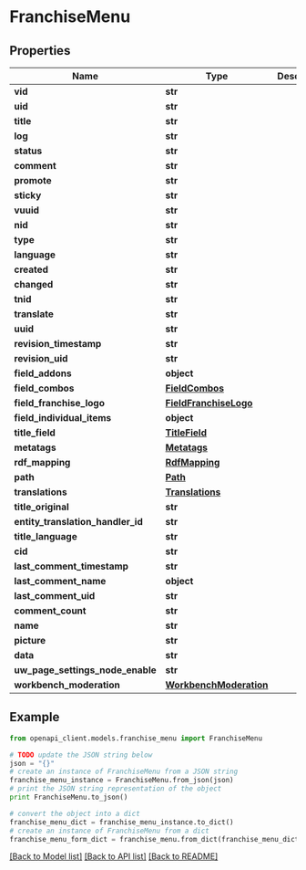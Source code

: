 # FranchiseMenu


## Properties

Name | Type | Description | Notes
------------ | ------------- | ------------- | -------------
**vid** | **str** |  | [optional] 
**uid** | **str** |  | [optional] 
**title** | **str** |  | [optional] 
**log** | **str** |  | [optional] 
**status** | **str** |  | [optional] 
**comment** | **str** |  | [optional] 
**promote** | **str** |  | [optional] 
**sticky** | **str** |  | [optional] 
**vuuid** | **str** |  | [optional] 
**nid** | **str** |  | [optional] 
**type** | **str** |  | [optional] 
**language** | **str** |  | [optional] 
**created** | **str** |  | [optional] 
**changed** | **str** |  | [optional] 
**tnid** | **str** |  | [optional] 
**translate** | **str** |  | [optional] 
**uuid** | **str** |  | [optional] 
**revision_timestamp** | **str** |  | [optional] 
**revision_uid** | **str** |  | [optional] 
**field_addons** | **object** |  | [optional] 
**field_combos** | [**FieldCombos**](FieldCombos.md) |  | [optional] 
**field_franchise_logo** | [**FieldFranchiseLogo**](FieldFranchiseLogo.md) |  | [optional] 
**field_individual_items** | **object** |  | [optional] 
**title_field** | [**TitleField**](TitleField.md) |  | [optional] 
**metatags** | [**Metatags**](Metatags.md) |  | [optional] 
**rdf_mapping** | [**RdfMapping**](RdfMapping.md) |  | [optional] 
**path** | [**Path**](Path.md) |  | [optional] 
**translations** | [**Translations**](Translations.md) |  | [optional] 
**title_original** | **str** |  | [optional] 
**entity_translation_handler_id** | **str** |  | [optional] 
**title_language** | **str** |  | [optional] 
**cid** | **str** |  | [optional] 
**last_comment_timestamp** | **str** |  | [optional] 
**last_comment_name** | **object** |  | [optional] 
**last_comment_uid** | **str** |  | [optional] 
**comment_count** | **str** |  | [optional] 
**name** | **str** |  | [optional] 
**picture** | **str** |  | [optional] 
**data** | **str** |  | [optional] 
**uw_page_settings_node_enable** | **str** |  | [optional] 
**workbench_moderation** | [**WorkbenchModeration**](WorkbenchModeration.md) |  | [optional] 

## Example

```python
from openapi_client.models.franchise_menu import FranchiseMenu

# TODO update the JSON string below
json = "{}"
# create an instance of FranchiseMenu from a JSON string
franchise_menu_instance = FranchiseMenu.from_json(json)
# print the JSON string representation of the object
print FranchiseMenu.to_json()

# convert the object into a dict
franchise_menu_dict = franchise_menu_instance.to_dict()
# create an instance of FranchiseMenu from a dict
franchise_menu_form_dict = franchise_menu.from_dict(franchise_menu_dict)
```
[[Back to Model list]](../README.md#documentation-for-models) [[Back to API list]](../README.md#documentation-for-api-endpoints) [[Back to README]](../README.md)


